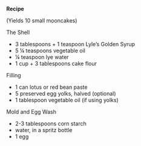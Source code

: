 __Recipe__

(Yields 10 small mooncakes)

The Shell

- 3 tablespoons + 1 teaspoon Lyle’s Golden Syrup
- 5 ¼ teaspoons vegetable oil
- ¼ teaspoon lye water
- 1 cup + 3 tablespoons cake flour

Filling

- 1 can lotus or red bean paste  
- 5 preserved egg yolks, halved (optional)
- 1 tablespoon vegetable oil (if using yolks)

Mold and Egg Wash

- 2-3 tablespoons corn starch
- water, in a spritz bottle
- 1 egg 

